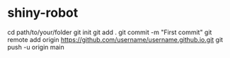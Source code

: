 # shiny-robot
cd path/to/your/folder
git init
git add .
git commit -m "First commit"
git remote add origin https://github.com/username/username.github.io.git
git push -u origin main
